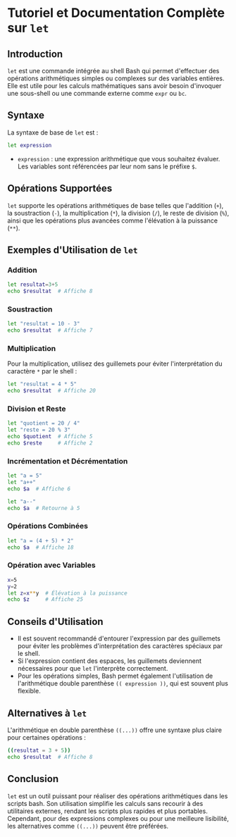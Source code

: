 # Tutoriel et Documentation Complète sur `let`

## Introduction

`let` est une commande intégrée au shell Bash qui permet d'effectuer des opérations arithmétiques simples ou complexes sur des variables entières. Elle est utile pour les calculs mathématiques sans avoir besoin d'invoquer une sous-shell ou une commande externe comme `expr` ou `bc`.

## Syntaxe

La syntaxe de base de `let` est :

```bash
let expression
```

- `expression` : une expression arithmétique que vous souhaitez évaluer. Les variables sont référencées par leur nom sans le préfixe `$`.

## Opérations Supportées

`let` supporte les opérations arithmétiques de base telles que l'addition (`+`), la soustraction (`-`), la multiplication (`*`), la division (`/`), le reste de division (`%`), ainsi que les opérations plus avancées comme l'élévation à la puissance (`**`).

## Exemples d'Utilisation de `let`

### Addition

```bash
let resultat=3+5
echo $resultat  # Affiche 8
```

### Soustraction

```bash
let "resultat = 10 - 3"
echo $resultat  # Affiche 7
```

### Multiplication

Pour la multiplication, utilisez des guillemets pour éviter l'interprétation du caractère `*` par le shell :

```bash
let "resultat = 4 * 5"
echo $resultat  # Affiche 20
```

### Division et Reste

```bash
let "quotient = 20 / 4"
let "reste = 20 % 3"
echo $quotient  # Affiche 5
echo $reste     # Affiche 2
```

### Incrémentation et Décrémentation

```bash
let "a = 5"
let "a++"
echo $a  # Affiche 6

let "a--"
echo $a  # Retourne à 5
```

### Opérations Combinées

```bash
let "a = (4 + 5) * 2"
echo $a  # Affiche 18
```

### Opération avec Variables

```bash
x=5
y=2
let z=x**y  # Élévation à la puissance
echo $z     # Affiche 25
```

## Conseils d'Utilisation

- Il est souvent recommandé d'entourer l'expression par des guillemets pour éviter les problèmes d'interprétation des caractères spéciaux par le shell.
- Si l'expression contient des espaces, les guillemets deviennent nécessaires pour que `let` l'interprète correctement.
- Pour les opérations simples, Bash permet également l'utilisation de l'arithmétique double parenthèse `(( expression ))`, qui est souvent plus flexible.

## Alternatives à `let`

L'arithmétique en double parenthèse `((...))` offre une syntaxe plus claire pour certaines opérations :

```bash
((resultat = 3 + 5))
echo $resultat  # Affiche 8
```

## Conclusion

`let` est un outil puissant pour réaliser des opérations arithmétiques dans les scripts bash. Son utilisation simplifie les calculs sans recourir à des utilitaires externes, rendant les scripts plus rapides et plus portables. Cependant, pour des expressions complexes ou pour une meilleure lisibilité, les alternatives comme `((...))` peuvent être préférées.